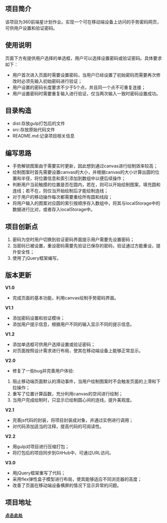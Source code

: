 ## 项目简介
该项目为360前端星计划作业。实现一个可在移动端设备上访问的手势密码网页，可供用户设置和验证密码。

## 使用说明
页面下方有提供用户选择的单选框，用户可以选择设置密码或验证密码。具体要求如下：
- 用户首次进入页面时需要设置密码，当用户已经设置了初始密码而需要再次修改时必须先输入初始密码进行验证；
- 用户设置的密码长度要求不少于5个点，并且同一个点不可重复连接；
- 用户设置密码时需要重复输入进行验证，仅当两次输入一致时密码设置成功。

## 目录构造
- dist:存放gulp打包后的文件
- src:存放原始代码文件
- README.md:记录项目相关信息

## 编写思路
- 手势解锁图案由于需要实时更新，因此想到通过canvas进行绘制效率较高；
- 绘制图案时首先需要设置canvas的大小，并根据canvas的大小计算出圆的位置和半径，将位置信息和索引添加到数组中以便后续操作；
- 判断用户当前触摸的位置是否在圆内，若在，则可以开始绘制图案，填充圆和连线；若不在，则仅当开始绘制后才能绘制连线；
- 对于用户的移动操作每次都需要重绘所有圆和线段；
- 将用户输入的图案对应圆的索引按顺序存入数组中，将其与localStorage中的数据进行比对，或者存入localStorage中。

## 项目创新点
1. 密码为空时用户切换到验证密码界面提示用户需要先设置密码；
2. 当密码已被设置，重设密码需要先验证已保存的密码，验证通过方能重设，提升安全性；
3. 使用了jQuery框架编写。

## 版本更新
**V1.0**
- 完成页面的基本功能，利用canvas绘制手势密码界面。

**V1.1**
- 添加密码设置和验证模块；
- 添加用户提示信息，根据用户不同的输入显示不同的提示信息。

**V1.2**
- 添加单选框可供用户选择设置或验证密码；
- 对页面按照设计需求进行布局，使其在移动端设备上能够正常显示。

**V2.0**
- 修复了一些bug并完善用户体验:
 1. 阻止移动端页面默认的滑动事件，当用户绘制图案时不会触发页面的上滑和下拉操作；
 2. 重写了位置计算函数，充分利用canvas的空间进行绘制；
 3. 当用户完成绘制时，只显示已绘制圆心间的连线，提升美观度。

**V2.1**
- 完善js代码的封装，将项目封装成对象，并通过实例进行调用；
- 对代码添加适当的注释，提高代码的可阅读性。

**V2.2**
- 用gulp对项目进行压缩打包；
- 将打包后的项目同步到GitHub中，可通过URL访问。

**V3.0**
- 用jQuery框架重写了代码；
- 采用flex弹性盒子模型进行布局，使其能够适应不同浏览器的高度；
- 改善了页面在移动端设备横屏的情况下显示异常的问题。

## 项目地址
[**点击此处**](https://lexus1224.github.io/gCode/index.html)